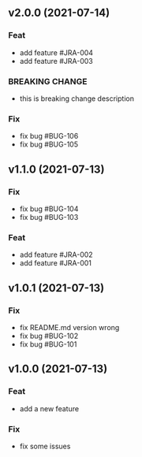 ## v2.0.0 (2021-07-14)

### Feat

- add feature #JRA-004
- add feature #JRA-003

### BREAKING CHANGE

- this is breaking change description

### Fix

- fix bug #BUG-106
- fix bug #BUG-105

## v1.1.0 (2021-07-13)

### Fix

- fix bug #BUG-104
- fix bug #BUG-103

### Feat

- add feature #JRA-002
- add feature #JRA-001

## v1.0.1 (2021-07-13)

### Fix

- fix README.md version wrong
- fix bug #BUG-102
- fix bug #BUG-101

## v1.0.0 (2021-07-13)

### Feat

- add a new feature

### Fix

- fix some issues
